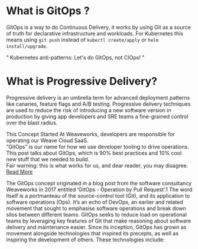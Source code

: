 # What is GitOps ?

GitOps is a way to do Continuous Delivery, it works by using Git as a source of truth for declarative infrastructure and workloads. 
For Kubernetes this means using `git push` instead of `kubectl create/apply` or `helm install/upgrade`.


" Kubernetes anti-patterns: Let's do GitOps, not CIOps! " 


# What is Progressive Delivery?

Progressive delivery is an umbrella term for advanced deployment patterns like canaries, 
feature flags and A/B testing. Progressive delivery techniques are used to reduce the risk of introducing a new software version in production by giving app developers and SRE teams a fine-grained control over the blast radius.


This Concept Started At Weaveworks, developers are responsible for operating our Weave Cloud SaaS.  
“GitOps” is our name for how we use developer tooling to drive operations.  This post talks about GitOps,
which is 90% best practices and 10% cool new stuff that we needed to build.  
Fair warning: this is what works for us, and dear reader, you may disagree. 
[Read More](https://www.weave.works/blog/gitops-operations-by-pull-reques)


The GitOps concept originated in a blog post from the software consultancy Weaveworks in 2017 ent​itled 
‘​GitOps - Operation by Pull Request​’.1 The word itself is a portmanteau of the source-control tool (Git),
and its application to software operations (Ops). It’s an echo of DevOps, an earlier and related movement that 
sought to emphasise software operations and break down silos between different teams. 
GitOps seeks to reduce load on operational teams by leveraging key features of Git that make 
reasoning about software delivery and maintenance easier. Since its inception, GitOps has grown as 
movement alongside technologies that inspired its precepts,  as well as inspiring the development of others.
These technologies include:
